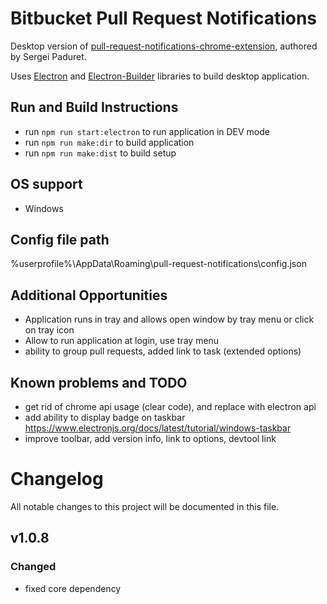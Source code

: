 # Bitbucket Pull Request Notifications

Desktop version of [pull-request-notifications-chrome-extension](https://github.com/spaduret/pull-request-notifications), authored by Sergei Paduret. 

Uses [Electron](https://www.electronjs.org/) and [Electron-Builder](https://www.electron.build/) libraries to build desktop application. 

## Run and Build Instructions

- run `npm run start:electron` to run application in DEV mode
- run `npm run make:dir` to build application 
- run `npm run make:dist` to build setup

## OS support
- Windows

## Config file path 
%userprofile%\AppData\Roaming\pull-request-notifications\config.json

## Additional Opportunities
- Application runs in tray and allows open window by tray menu or click on tray icon
- Allow to run application at login, use tray menu
- ability to group pull requests, added link to task (extended options)

## Known problems and TODO
- get rid of chrome api usage (clear code), and replace with electron api
- add ability to display badge on taskbar https://www.electronjs.org/docs/latest/tutorial/windows-taskbar
- improve toolbar, add version info, link to options, devtool link

# Changelog
All notable changes to this project will be documented in this file.

## v1.0.8
### Changed
- fixed core dependency
